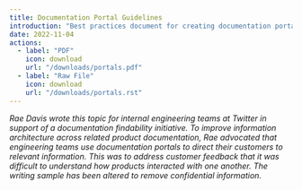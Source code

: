 ```yaml
---
title: Documentation Portal Guidelines
introduction: "Best practices document for creating documentation portals."
date: 2022-11-04
actions:
  - label: "PDF"
    icon: download
    url: "/downloads/portals.pdf"
  - label: "Raw File"
    icon: download
    url: "/downloads/portals.rst"
---
```


_Rae Davis wrote this topic for internal engineering teams at Twitter in support of a documentation findability initiative. To improve information architecture across related product documentation, Rae advocated that engineering teams use documentation portals to direct their customers to relevant information. This was to address customer feedback that it was difficult to understand how products interacted with one another. The writing sample has been altered to remove confidential information._